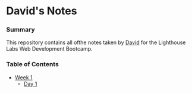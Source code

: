 # David's Notes

### Summary

This repository contains all ofthe notes taken by [David](https://github.com/Dmartinez-van) for the Lighthouse Labs Web Development Bootcamp.

### Table of Contents
* [Week 1](/Week_1)
  * [Day 1](/Week_1/Day_1)